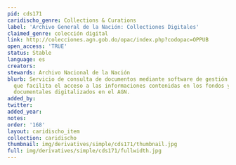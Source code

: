 ```yaml
---
pid: cds171
caridischo_genre: Collections & Curations
label: 'Archivo General de la Nación: Collectiones Digitales'
claimed_genre: colección digital
link: http://colecciones.agn.gob.do/opac/index.php?codopac=OPPUB
open_access: 'TRUE'
status: Stable
language: es
creators: 
stewards: Archivo Nacional de la Nación
blurb: Servicio de consulta de documentos mediante software de gestión archivística
  que facilita el acceso a las informaciones contenidas en los fondos y colecciones
  documentales digitalizados en el AGN.
added_by: 
twitter: 
added_year: 
notes: 
order: '168'
layout: caridischo_item
collection: caridischo
thumbnail: img/derivatives/simple/cds171/thumbnail.jpg
full: img/derivatives/simple/cds171/fullwidth.jpg
---
```

